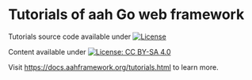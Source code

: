 # Tutorials of aah Go web framework

Tutorials source code available under [![License](https://img.shields.io/github/license/aahframework.org/examples.svg)](LICENSE)

Content available under [![License: CC BY-SA 4.0](https://img.shields.io/badge/License-CC%20BY--SA%204.0-blue.svg)](http://creativecommons.org/licenses/by-sa/4.0/)

Visit https://docs.aahframework.org/tutorials.html to learn more.
